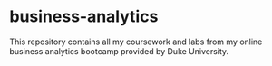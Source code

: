 # business-analytics
This repository contains all my coursework and labs from my online business analytics bootcamp provided by Duke University. 

